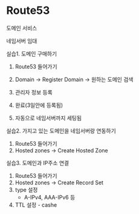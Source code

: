 # Route53

도메인 서비스 

네임서버 임대



실습1. 도메인 구매하기

1. Route53 들어가기

2. Domain -> Register Domain -> 원하는 도메인 검색

3. 관리자 정보 등록
4. 완료(3일안에 등록됨)
5. 자동으로 네임서버까지 세팅됨



실습2. 가지고 있는 도메인을 네임서버랑 연동하기

1. Route53 들어가기
2. Hosted zones -> Create Hosted Zone



실습3. 도메인과 IP주소 연결

1. Route53 들어가기
2. Hosted zones -> Create Record Set
3. type 설정
   - A-IPv4, AAA-IPv6 등
4. TTL 설정 - cashe
